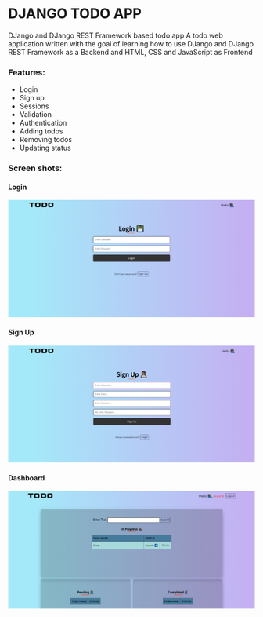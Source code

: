 # DJANGO TODO APP

DJango and DJango REST Framework based todo app
A todo web application written with the goal of learning how to use DJango and DJango REST Framework as a Backend and HTML, CSS and JavaScript as Frontend

### Features:
* Login
* Sign up
* Sessions
* Validation
* Authentication
* Adding todos
* Removing todos
* Updating status

### Screen shots:

#### Login

![Image](https://raw.githubusercontent.com/HariprasadPoojary/django-todo_app/master/static/image/login.png)

#### Sign Up
![image](https://raw.githubusercontent.com/HariprasadPoojary/django-todo_app/master/static/image/signup.png)

#### Dashboard
![image](https://raw.githubusercontent.com/HariprasadPoojary/django-todo_app/master/static/image/main.png)
